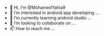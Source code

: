 - 👋 Hi, I’m @MohamedYahia9
- 👀 I’m interested in android app developing ...
- 🌱 I’m currently learning android studio ...
- 💞️ I’m looking to collaborate on ...
- 📫 How to reach me ...

<!---
MohamedYahia9/MohamedYahia9 is a ✨ special ✨ repository because its `README.md` (this file) appears on your GitHub profile.
You can click the Preview link to take a look at your changes.
--->
